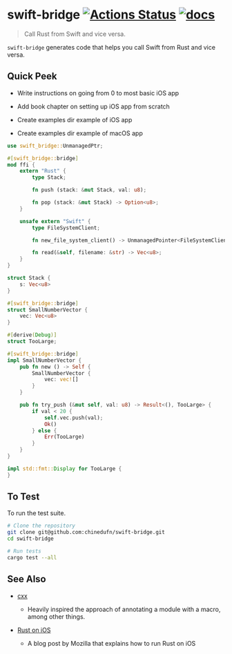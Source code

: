 # swift-bridge [![Actions Status](https://github.com/chinedufn/swift-bridge/workflows/test/badge.svg)](https://github.com/chinedufn/swift-bridge/actions) [![docs](https://docs.rs/swift-bridge/badge.svg)](https://docs.rs/swift-bridge)

> Call Rust from Swift and vice versa. 

`swift-bridge` generates code that helps you call Swift from Rust and vice versa.

## Quick Peek

- Write instructions on going from 0 to most basic iOS app

- Add book chapter on setting up iOS app from scratch

- Create examples dir example of iOS app
- Create examples dir example of macOS app

```rust
use swift_bridge::UnmanagedPtr;

#[swift_bridge::bridge]
mod ffi {
    extern "Rust" {
        type Stack;

        fn push (stack: &mut Stack, val: u8);

        fn pop (stack: &mut Stack) -> Option<u8>;
    }

    unsafe extern "Swift" {
        type FileSystemClient;

        fn new_file_system_client() -> UnmanagedPointer<FileSystemClient>;

        fn read(&self, filename: &str) -> Vec<u8>;
    }
}

struct Stack {
    s: Vec<u8>
}
```

```rust
#[swift_bridge::bridge]
struct SmallNumberVector {
    vec: Vec<u8>
}

#[derive(Debug)]
struct TooLarge;

#[swift_bridge::bridge]
impl SmallNumberVector {
	pub fn new () -> Self {
		SmallNumberVector {
		    vec: vec![]
		}
	}

	pub fn try_push (&mut self, val: u8) -> Result<(), TooLarge> {
		if val < 20 {
		    self.vec.push(val);
		    Ok()
		} else {
		    Err(TooLarge)
		}
	}
}

impl std::fmt::Display for TooLarge {
}
```

## To Test

To run the test suite.

```sh
# Clone the repository
git clone git@github.com:chinedufn/swift-bridge.git
cd swift-bridge

# Run tests
cargo test --all
```

## See Also

- [cxx](https://github.com/dtolnay/cxx)
  - Heavily inspired the approach of annotating a module with a macro, among other things.

- [Rust on iOS](https://mozilla.github.io/firefox-browser-architecture/experiments/2017-09-06-rust-on-ios.html)
  - A blog post by Mozilla that explains how to run Rust on iOS
